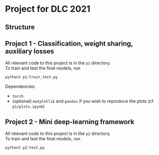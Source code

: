 # Project for DLC 2021

## Structure

## Project 1 - Classification, weight sharing, auxiliary losses
All relevant code to this project is in the `p1` directory.  
To train and test the final models, run

```python
python3 p1/train_test.py
```

Dependencies:
- `torch`
- (optional) `matplotlib` and `pandas` if you wish to reproduce the plots (cf. `p1/plots.ipynb`)

## Project 2 - Mini deep-learning framework
All relevant code to this project is in the `p2` directory.  
To train and test the final models, run
```python
python3 p2/test.py
```